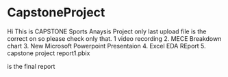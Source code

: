 # CapstoneProject
Hi This is CAPSTONE Sports Anaysis Project only last upload file is the correct on so please check only that.
1 video recording
2. MECE Breakdown chart
3. New Microsoft Powerpoint Presentaion 
4. Excel EDA REport
5. capstone project report1.pbix

is the final report
